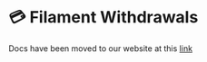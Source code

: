# 💳 Filament Withdrawals

Docs have been moved to our website at this [link](https://tomatophp.com/en/open-source/filament-withdrawals)
